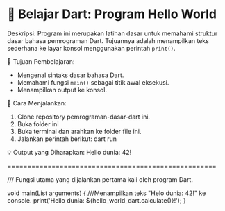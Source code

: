 📘 Belajar Dart: Program Hello World
====================================================

Deskripsi:
Program ini merupakan latihan dasar untuk memahami
struktur dasar bahasa pemrograman Dart. Tujuannya
adalah menampilkan teks sederhana ke layar konsol
menggunakan perintah `print()`.

🎯 Tujuan Pembelajaran:
- Mengenal sintaks dasar bahasa Dart.
- Memahami fungsi `main()` sebagai titik awal eksekusi.
- Menampilkan output ke konsol.

🧩 Cara Menjalankan:
1. Clone repository pemrograman-dasar-dart ini.
2. Buka folder ini
2. Buka terminal dan arahkan ke folder file ini.
3. Jalankan perintah berikut:
   dart run

💡 Output yang Diharapkan:
Hello dunia: 42!

====================================================

/// Fungsi utama yang dijalankan pertama kali oleh program Dart.

void main(List<String> arguments) {
    ///Menampilkan teks "Helo dunia: 42!" ke console.
  print('Hello dunia: ${hello_world_dart.calculate()}!');
}

